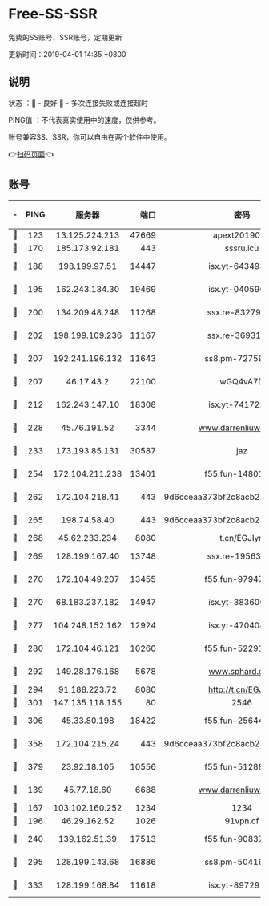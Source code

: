 # Free-SS-SSR

免费的SS账号、SSR账号，定期更新

更新时间：2019-04-01 14:35 +0800

## 说明

状态     ：🙂 - 良好 🙁 - 多次连接失败或连接超时

PING值   ：不代表真实使用中的速度，仅供参考。

账号兼容SS、SSR，你可以自由在两个软件中使用。

👉[扫码页面](https://liesauer.github.io/Free-SS-SSR/)👈

## 账号

|-|PING|服务器|端口|密码|加密方式|区域|
|:----:|:----:|:-----:|-----:|:----:|:----:|:----:|
|🙂|123|13.125.224.213|47669|apext2019001|chacha20|KR|
|🙂|170|185.173.92.181|443|sssru.icu|rc4-md5|RU|
|🙂|188|198.199.97.51|14447|isx.yt-64349334|aes-256-cfb|US|
|🙂|195|162.243.134.30|19469|isx.yt-04059009|aes-256-cfb|US|
|🙂|200|134.209.48.248|11268|ssx.re-83279244|aes-256-cfb|US|
|🙂|202|198.199.109.236|11167|ssx.re-36931734|aes-256-cfb|US|
|🙂|207|192.241.196.132|11643|ss8.pm-72759398|aes-256-cfb|US|
|🙂|207|46.17.43.2|22100|wGQ4vA7D|aes-256-gcm|RU|
|🙂|212|162.243.147.10|18308|isx.yt-74172244|aes-256-cfb|US|
|🙂|228|45.76.191.52|3344|www.darrenliuwei.com|aes-256-cfb|AU|
|🙂|233|173.193.85.131|30587|jaz|aes-256-cfb|US|
|🙂|254|172.104.211.238|13401|f55.fun-14801280|aes-256-cfb|US|
|🙂|262|172.104.218.41|443|9d6cceaa373bf2c8acb22e60b6a58be6|aes-256-cfb|US|
|🙂|265|198.74.58.40|443|9d6cceaa373bf2c8acb22e60b6a58be6|aes-256-cfb|US|
|🙂|268|45.62.233.234|8080|t.cn/EGJIyrl|rc4-md5|CA|
|🙂|269|128.199.167.40|13748|ssx.re-19563702|aes-256-cfb|SG|
|🙂|270|172.104.49.207|13455|f55.fun-97947555|aes-256-cfb|SG|
|🙂|270|68.183.237.182|14947|isx.yt-38360032|aes-256-cfb|SG|
|🙂|277|104.248.152.162|12924|isx.yt-47040451|aes-256-cfb|SG|
|🙂|280|172.104.46.121|10260|f55.fun-52291486|aes-256-cfb|SG|
|🙂|292|149.28.176.168|5678|www.sphard.com|aes-256-cfb|SG|
|🙂|294|91.188.223.72|8080|http://t.cn/EGJIyrl|rc4-md5|RU|
|🙂|301|147.135.118.155|80|2546|chacha20|US|
|🙂|306|45.33.80.198|18422|f55.fun-25644172|aes-256-cfb|US|
|🙂|358|172.104.215.24|443|9d6cceaa373bf2c8acb22e60b6a58be6|aes-256-cfb|US|
|🙂|379|23.92.18.105|10556|f55.fun-51288574|aes-256-cfb|US|
|🙂|139|45.77.18.60|6688|www.darrenliuwei.com|aes-256-cfb|JP|
|🙂|167|103.102.160.252|1234|1234|rc4-md5|JP|
|🙂|196|46.29.162.52|1026|91vpn.cf|rc4-md5|RU|
|🙂|240|139.162.51.39|17513|f55.fun-90837350|aes-256-cfb|SG|
|🙂|295|128.199.143.68|16886|ss8.pm-50416761|aes-256-cfb|SG|
|🙂|333|128.199.168.84|11618|isx.yt-89729169|aes-256-cfb|SG|
